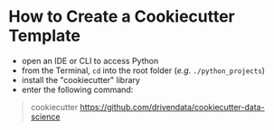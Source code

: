 # How to Create a Cookiecutter Template

- open an IDE or CLI to access Python
- from the Terminal, `cd` into the root folder (*e.g.* `./python_projects`)
- install the "cookiecutter" library
- enter the following command:

> cookiecutter https://github.com/drivendata/cookiecutter-data-science

